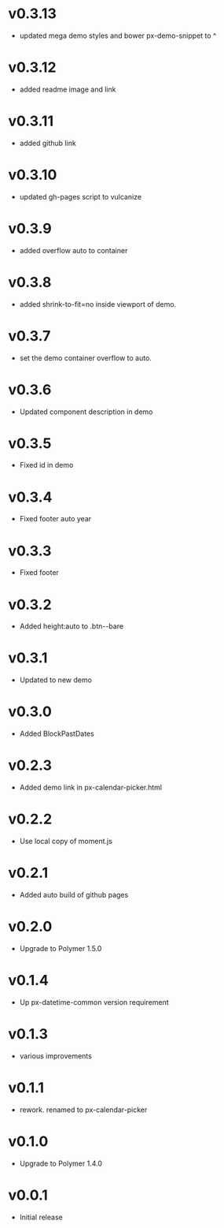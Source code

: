 v0.3.13
==================
* updated mega demo styles and bower px-demo-snippet to ^

v0.3.12
==================
* added readme image and link

v0.3.11
==================
* added github link

v0.3.10
==================
* updated gh-pages script to vulcanize

v0.3.9
==================
* added overflow auto to container

v0.3.8
==================
* added shrink-to-fit=no inside viewport of demo.

v0.3.7
==================
* set the demo container overflow to auto.

v0.3.6
==================
* Updated component description in demo

v0.3.5
==================
* Fixed id in demo

v0.3.4
==================
* Fixed footer auto year

v0.3.3
==================
* Fixed footer

v0.3.2
==================
* Added height:auto to .btn--bare

v0.3.1
==================
* Updated to new demo

v0.3.0
==================
* Added BlockPastDates

v0.2.3
==================
* Added demo link in px-calendar-picker.html

v0.2.2
==================
* Use local copy of moment.js

v0.2.1
==================
* Added auto build of github pages

v0.2.0
==================
* Upgrade to Polymer 1.5.0

v0.1.4
==================
* Up px-datetime-common version requirement

v0.1.3
==================
* various improvements

v0.1.1
==================
* rework. renamed to px-calendar-picker

v0.1.0
==================
* Upgrade to Polymer 1.4.0

v0.0.1
==================
* Initial release
